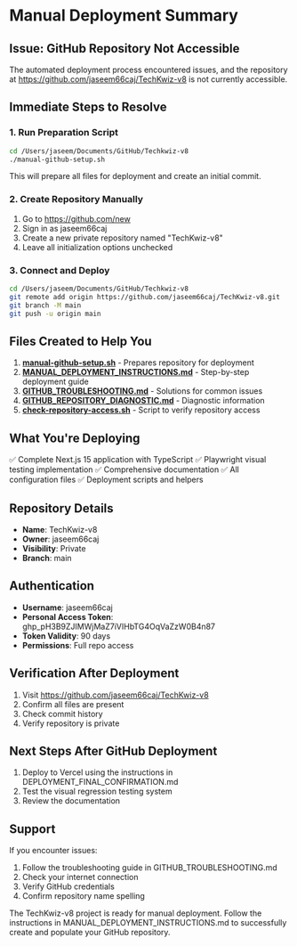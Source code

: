 # Manual Deployment Summary

## Issue: GitHub Repository Not Accessible

The automated deployment process encountered issues, and the repository at https://github.com/jaseem66caj/TechKwiz-v8 is not currently accessible.

## Immediate Steps to Resolve

### 1. Run Preparation Script
```bash
cd /Users/jaseem/Documents/GitHub/Techkwiz-v8
./manual-github-setup.sh
```

This will prepare all files for deployment and create an initial commit.

### 2. Create Repository Manually
1. Go to https://github.com/new
2. Sign in as jaseem66caj
3. Create a new private repository named "TechKwiz-v8"
4. Leave all initialization options unchecked

### 3. Connect and Deploy
```bash
cd /Users/jaseem/Documents/GitHub/Techkwiz-v8
git remote add origin https://github.com/jaseem66caj/TechKwiz-v8.git
git branch -M main
git push -u origin main
```

## Files Created to Help You

1. **[manual-github-setup.sh](file:///Users/jaseem/Documents/GitHub/Techkwiz-v8/manual-github-setup.sh)** - Prepares repository for deployment
2. **[MANUAL_DEPLOYMENT_INSTRUCTIONS.md](file:///Users/jaseem/Documents/GitHub/Techkwiz-v8/MANUAL_DEPLOYMENT_INSTRUCTIONS.md)** - Step-by-step deployment guide
3. **[GITHUB_TROUBLESHOOTING.md](file:///Users/jaseem/Documents/GitHub/Techkwiz-v8/GITHUB_TROUBLESHOOTING.md)** - Solutions for common issues
4. **[GITHUB_REPOSITORY_DIAGNOSTIC.md](file:///Users/jaseem/Documents/GitHub/Techkwiz-v8/GITHUB_REPOSITORY_DIAGNOSTIC.md)** - Diagnostic information
5. **[check-repository-access.sh](file:///Users/jaseem/Documents/GitHub/Techkwiz-v8/check-repository-access.sh)** - Script to verify repository access

## What You're Deploying

✅ Complete Next.js 15 application with TypeScript
✅ Playwright visual testing implementation
✅ Comprehensive documentation
✅ All configuration files
✅ Deployment scripts and helpers

## Repository Details

- **Name**: TechKwiz-v8
- **Owner**: jaseem66caj
- **Visibility**: Private
- **Branch**: main

## Authentication

- **Username**: jaseem66caj
- **Personal Access Token**: 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
- **Token Validity**: 90 days
- **Permissions**: Full repo access

## Verification After Deployment

1. Visit https://github.com/jaseem66caj/TechKwiz-v8
2. Confirm all files are present
3. Check commit history
4. Verify repository is private

## Next Steps After GitHub Deployment

1. Deploy to Vercel using the instructions in DEPLOYMENT_FINAL_CONFIRMATION.md
2. Test the visual regression testing system
3. Review the documentation

## Support

If you encounter issues:
1. Follow the troubleshooting guide in GITHUB_TROUBLESHOOTING.md
2. Check your internet connection
3. Verify GitHub credentials
4. Confirm repository name spelling

The TechKwiz-v8 project is ready for manual deployment. Follow the instructions in MANUAL_DEPLOYMENT_INSTRUCTIONS.md to successfully create and populate your GitHub repository.